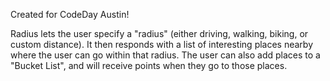 Created for CodeDay Austin!

Radius lets the user specify a "radius" (either driving, walking, biking, or custom distance). It then responds with a list of interesting places nearby where the user can go within that radius. The user can also add places to a "Bucket List", and will receive points when they go to those places.
